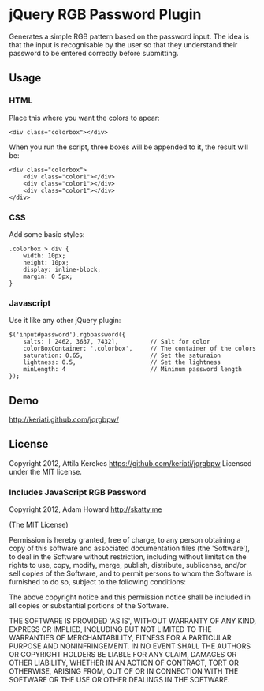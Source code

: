 # jQuery RGB Password Plugin
Generates a simple RGB pattern based on the password input. The idea is that the input is recognisable by the user so
that they understand their password to be entered correctly before submitting.

## Usage
### HTML
Place this where you want the colors to apear:

    <div class="colorbox"></div>

When you run the script, three boxes will be appended to it, the result will be:

    <div class="colorbox">
        <div class="color1"></div>
        <div class="color1"></div>
        <div class="color1"></div>
    </div>

### CSS
Add some basic styles:

    .colorbox > div {
        width: 10px;
        height: 10px;
        display: inline-block;
        margin: 0 5px;
    }

### Javascript
Use it like any other jQuery plugin:

    $('input#password').rgbpassword({
        salts: [ 2462, 3637, 7432],         // Salt for color
        colorBoxContainer: '.colorbox',     // The container of the colors
        saturation: 0.65,                   // Set the saturaion
        lightness: 0.5,                     // Set the lightness
        minLength: 4                        // Minimum password length
    });

## Demo
http://keriati.github.com/jqrgbpw/

## License
Copyright 2012, Attila Kerekes
https://github.com/keriati/jqrgbpw
Licensed under the MIT license.

### Includes JavaScript RGB Password
Copyright 2012, Adam Howard
http://skatty.me

(The MIT License)

Permission is hereby granted, free of charge, to any person obtaining a copy of this software and associated
documentation files (the 'Software'), to deal in the Software without restriction, including without limitation the
rights to use, copy, modify, merge, publish, distribute, sublicense, and/or sell copies of the Software, and to permit
persons to whom the Software is furnished to do so, subject to the following conditions:

The above copyright notice and this permission notice shall be included in all copies or substantial portions of the
Software.

THE SOFTWARE IS PROVIDED 'AS IS', WITHOUT WARRANTY OF ANY KIND, EXPRESS OR IMPLIED, INCLUDING BUT NOT LIMITED TO THE
WARRANTIES OF MERCHANTABILITY, FITNESS FOR A PARTICULAR PURPOSE AND NONINFRINGEMENT. IN NO EVENT SHALL THE AUTHORS OR
COPYRIGHT HOLDERS BE LIABLE FOR ANY CLAIM, DAMAGES OR OTHER LIABILITY, WHETHER IN AN ACTION OF CONTRACT, TORT OR
OTHERWISE, ARISING FROM, OUT OF OR IN CONNECTION WITH THE SOFTWARE OR THE USE OR OTHER DEALINGS IN THE SOFTWARE.